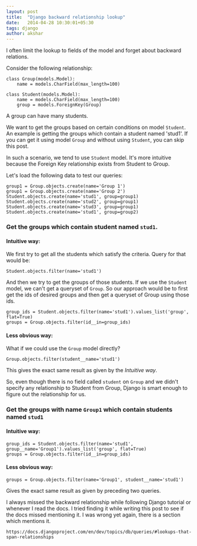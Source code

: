 ```yaml
---
layout: post
title:  "Django backward relationship lookup"
date:   2014-04-28 10:30:01+05:30
tags: django
author: akshar
---
```

I often limit the lookup to fields of the model and forget about backward relations. 

Consider the following relationship:

    class Group(models.Model):
        name = models.CharField(max_length=100)

    class Student(models.Model):
        name = models.CharField(max_length=100)
        group = models.ForeignKey(Group)

A group can have many students.

We want to get the groups based on certain conditions on model `Student`. An example is getting the groups which contain a student named 'stud1'. If you can get it using model `Group` and without using `Student`, you can skip this post.

In such a scenario, we tend to use `Student` model. It's more intuitive because the Foreign Key relationship exists from Student to Group.

Let's load the following data to test our queries:

    group1 = Group.objects.create(name='Group 1')
    group1 = Group.objects.create(name='Group 2')
    Student.objects.create(name='stud1', group=group1)
    Student.objects.create(name='stud2', group=group1)
    Student.objects.create(name='stud3', group=group1)
    Student.objects.create(name='stud1', group=group2)

### Get the groups which contain student named `stud1`.

#### Intuitive way:

We first try to get all the students which satisfy the criteria. Query for that would be:

    Student.objects.filter(name='stud1')

And then we try to get the groups of those students. If we use the `Student` model, we can't get a queryset of `Group`. So our approach would be to first get the ids of desired groups and then get a queryset of Group using those ids.

    group_ids = Student.objects.filter(name='stud1').values_list('group', flat=True)
    groups = Group.objects.filter(id__in=group_ids)

#### Less obvious way:
What if we could use the `Group` model directly?

    Group.objects.filter(student__name='stud1')

This gives the exact same result as given by the *Intuitive way*.

So, even though there is no field called `student` on `Group` and we didn't specify any relationship to Student from Group, Django is smart enough to figure out the relationship for us.

### Get the groups with name `Group1` which contain students named `stud1`

#### Intuitive way:

    group_ids = Student.objects.filter(name='stud1', group__name='Group1').values_list('group', flat=True)
    groups = Group.objects.filter(id__in=group_ids)

#### Less obvious way:

    groups = Group.objects.filter(name='Group1', student__name='stud1')

Gives the exact same result as given by preceding two queries.

I always missed the backward relationship while following Django tutorial or whenever I read the docs. I tried finding it while writing this post to see if the docs missed mentioning it. I was wrong yet again, there is a section which mentions it.

    https://docs.djangoproject.com/en/dev/topics/db/queries/#lookups-that-span-relationships

